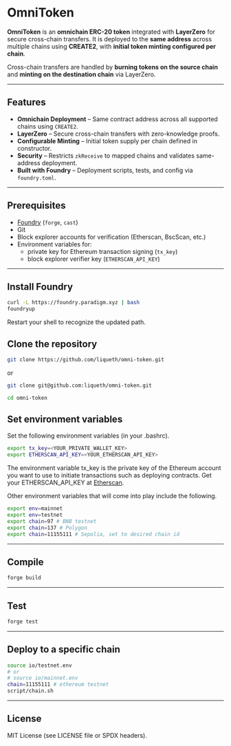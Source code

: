 # OmniToken

**OmniToken** is an **omnichain ERC-20 token** integrated with **LayerZero** for secure cross-chain transfers.
It is deployed to the **same address** across multiple chains using **CREATE2**, with **initial token minting configured per chain**.

Cross-chain transfers are handled by **burning tokens on the source chain** and **minting on the destination chain** via LayerZero.

---

## Features

* **Omnichain Deployment** – Same contract address across all supported chains using `CREATE2`.
* **LayerZero** – Secure cross-chain transfers with zero-knowledge proofs.
* **Configurable Minting** – Initial token supply per chain defined in constructor.
* **Security** – Restricts `zkReceive` to mapped chains and validates same-address deployment.
* **Built with Foundry** – Deployment scripts, tests, and config via `foundry.toml`.

---

## Prerequisites

* [Foundry](https://book.getfoundry.sh/) (`forge`, `cast`)
* Git
* Block explorer accounts for verification (Etherscan, BscScan, etc.)
* Environment variables for:
    - private key for Ethereum transaction signing (`tx_key`)
    - block explorer verifier key (`ETHERSCAN_API_KEY`)

---

## Install Foundry

```bash
curl -L https://foundry.paradigm.xyz | bash
foundryup
```

Restart your shell to recognize the updated path.

## Clone the repository

```bash
git clone https://github.com/liqueth/omni-token.git
```

or

```bash
git clone git@github.com:liqueth/omni-token.git
```

```bash
cd omni-token
```

## Set environment variables

Set the following environment variables (in your .bashrc).

```bash
export tx_key=<YOUR_PRIVATE_WALLET_KEY>
export ETHERSCAN_API_KEY=<YOUR_ETHERSCAN_API_KEY>
```

The environment variable tx_key is the private key of the Ethereum account you want to use to initiate transactions such as deploying contracts.
Get your ETHERSCAN_API_KEY at [Etherscan](https://etherscan.io/myaccount).

Other environment variables that will come into play include the following.

```bash
export env=mainnet
export env=testnet
export chain=97 # BNB testnet
export chain=137 # Polygon
export chain=11155111 # Sepolia, set to desired chain id
```

---

## Compile

```bash
forge build
```

---

## Test

```bash
forge test
```

---

## Deploy to a specific chain

```bash
source io/testnet.env
# or
# source io/mainnet.env
chain=11155111 # ethereum testnet
script/chain.sh
```

---

## License

MIT License (see LICENSE file or SPDX headers).
